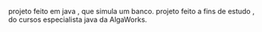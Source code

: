 projeto feito em java , que simula um banco.
projeto feito a fins de estudo , do cursos especialista java da AlgaWorks. 
